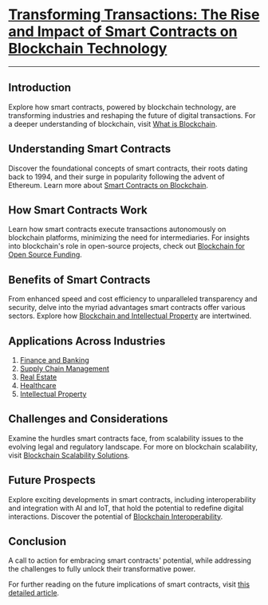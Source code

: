 # [**Transforming Transactions: The Rise and Impact of Smart Contracts on Blockchain Technology**](https://www.example.com/full-article)

---

## Introduction

Explore how smart contracts, powered by blockchain technology, are transforming industries and reshaping the future of digital transactions. For a deeper understanding of blockchain, visit [What is Blockchain](https://www.license-token.com/wiki/what-is-blockchain).

## Understanding Smart Contracts

Discover the foundational concepts of smart contracts, their roots dating back to 1994, and their surge in popularity following the advent of Ethereum. Learn more about [Smart Contracts on Blockchain](https://www.license-token.com/wiki/smart-contracts-on-blockchain).

## How Smart Contracts Work

Learn how smart contracts execute transactions autonomously on blockchain platforms, minimizing the need for intermediaries. For insights into blockchain's role in open-source projects, check out [Blockchain for Open Source Funding](https://www.license-token.com/wiki/blockchain-for-open-source-funding).

## Benefits of Smart Contracts

From enhanced speed and cost efficiency to unparalleled transparency and security, delve into the myriad advantages smart contracts offer various sectors. Explore how [Blockchain and Intellectual Property](https://www.license-token.com/wiki/blockchain-and-intellectual-property) are intertwined.

## Applications Across Industries

1. [Finance and Banking](https://www.example.com/finance-banking-smart-contracts)
2. [Supply Chain Management](https://www.example.com/supply-chain-smart-contracts)
3. [Real Estate](https://www.example.com/real-estate-smart-contracts)
4. [Healthcare](https://www.example.com/healthcare-smart-contracts)
5. [Intellectual Property](https://www.example.com/intellectual-property-smart-contracts)

## Challenges and Considerations

Examine the hurdles smart contracts face, from scalability issues to the evolving legal and regulatory landscape. For more on blockchain scalability, visit [Blockchain Scalability Solutions](https://www.license-token.com/wiki/blockchain-scalability-solutions).

## Future Prospects

Explore exciting developments in smart contracts, including interoperability and integration with AI and IoT, that hold the potential to redefine digital interactions. Discover the potential of [Blockchain Interoperability](https://www.license-token.com/wiki/blockchain-interoperability).

## Conclusion

A call to action for embracing smart contracts' potential, while addressing the challenges to fully unlock their transformative power.

For further reading on the future implications of smart contracts, visit [this detailed article](https://www.example.com/future-smart-contracts).